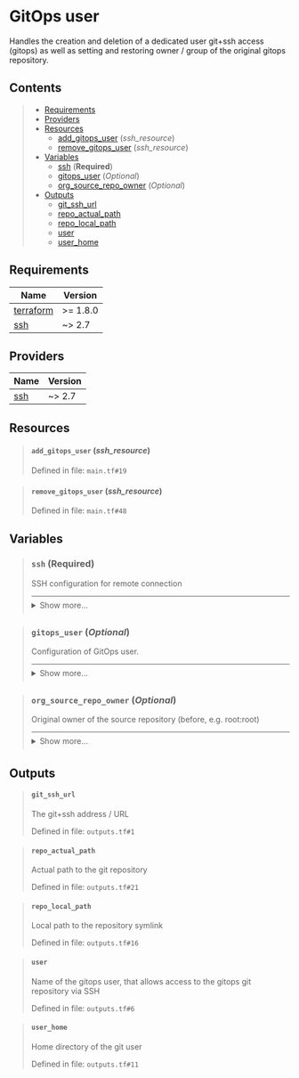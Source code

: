 # GitOps user

Handles the creation and deletion of a dedicated user git+ssh access (gitops)
as well as setting and restoring owner / group of the original gitops repository.
## Contents

<blockquote>

- [Requirements](#requirements)
- [Providers](#providers)
- [Resources](#resources)
  - [add_gitops_user](#add_gitops_user-ssh_resource) (*ssh_resource*)
  - [remove_gitops_user](#remove_gitops_user-ssh_resource) (*ssh_resource*)
- [Variables](#variables)
  - [ssh](#ssh-required) (**Required**)
  - [gitops_user](#gitops_user-optional) (*Optional*)
  - [org_source_repo_owner](#org_source_repo_owner-optional) (*Optional*)
- [Outputs](#outputs)
  - [git_ssh_url](#git_ssh_url)
  - [repo_actual_path](#repo_actual_path)
  - [repo_local_path](#repo_local_path)
  - [user](#user)
  - [user_home](#user_home)</blockquote>

## Requirements

| Name | Version |
|------|---------|
| <a name="requirement_terraform"></a> [terraform](#requirement\_terraform) | >= 1.8.0 |
| <a name="requirement_ssh"></a> [ssh](#requirement\_ssh) | ~> 2.7 |
## Providers

| Name | Version |
|------|---------|
| <a name="provider_ssh"></a> [ssh](#provider\_ssh) | ~> 2.7 |


## Resources
<blockquote>

#### `add_gitops_user` (_ssh_resource_)
Defined in file: `main.tf#19`
</blockquote>
<blockquote>

#### `remove_gitops_user` (_ssh_resource_)
Defined in file: `main.tf#48`
</blockquote>

## Variables
<blockquote>

### `ssh` (**Required**)
SSH configuration for remote connection

<details style="border-top-color: inherit; border-top-width: 0.1em; border-top-style: solid; padding-top: 0.5em; padding-bottom: 0.5em;">
  <summary>Show more...</summary>

  **Type**:
  ```hcl
  object({
    host    = string
    user    = string
    id_file = optional(string, "~/.ssh/id_rsa")
  })
  ```
  Defined in file: `variables.tf#1`

</details>
</blockquote>
<blockquote>

### `gitops_user` (*Optional*)
Configuration of GitOps user.

<details style="border-top-color: inherit; border-top-width: 0.1em; border-top-style: solid; padding-top: 0.5em; padding-bottom: 0.5em;">
  <summary>Show more...</summary>

  **Type**:
  ```hcl
  object({
    user        = optional(string, "gitops")
    group       = optional(string, "gitops")
    repo_name   = optional(string, "repo")
    source_repo = optional(string, "/storage-pool/gitops")
  })
  ```
  **Default**:
  ```json
  {}
  ```
  Defined in file: `variables.tf#14`

</details>
</blockquote>
<blockquote>

### `org_source_repo_owner` (*Optional*)
Original owner of the source repository (before, e.g. root:root)

<details style="border-top-color: inherit; border-top-width: 0.1em; border-top-style: solid; padding-top: 0.5em; padding-bottom: 0.5em;">
  <summary>Show more...</summary>

  **Type**:
  ```hcl
  object({
    owner = optional(string, "root")
    group = optional(string, "root")
  })
  ```
  **Default**:
  ```json
  {}
  ```
  Defined in file: `variables.tf#26`

</details>
</blockquote>


## Outputs
<blockquote>

#### `git_ssh_url`
The git+ssh address / URL

Defined in file: `outputs.tf#1`
</blockquote>
<blockquote>

#### `repo_actual_path`
Actual path to the git repository

Defined in file: `outputs.tf#21`
</blockquote>
<blockquote>

#### `repo_local_path`
Local path to the repository symlink

Defined in file: `outputs.tf#16`
</blockquote>
<blockquote>

#### `user`
Name of the gitops user, that allows access to the gitops git repository via SSH

Defined in file: `outputs.tf#6`
</blockquote>
<blockquote>

#### `user_home`
Home directory of the git user

Defined in file: `outputs.tf#11`
</blockquote>